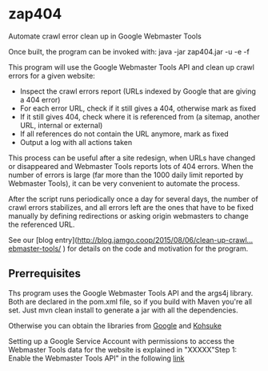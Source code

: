 # zap404
Automate crawl error clean up in Google Webmaster Tools

Once built, the program can be invoked with:
java -jar zap404.jar -u <website-url> -e <google-service-account-email> -f <private-key-file>

This program will use the Google Webmaster Tools API and clean up crawl errors for a given website:
* Inspect the crawl errors report (URLs indexed by Google that are giving a 404 error)
* For each error URL, check if it still gives a 404, otherwise mark as fixed
* If it still gives 404, check where it is referenced from (a sitemap, another URL, internal or external)
* If all references do not contain the URL anymore, mark as fixed
* Output a log with all actions taken

This process can be useful after a site redesign, when URLs have changed or disappeared and Webmaster Tools reports lots of 404 errors. When the number of errors is large (far more than the 1000 daily limit reported by Webmaster Tools), it can be very convenient to automate the process.

After the script runs periodically once a day for several days, the number of crawl errors stabilizes, and all errors left are the ones that have to be fixed manually by defining redirections or asking origin webmasters to change the referenced URL.

See our [blog entry](http://blog.jamgo.coop/2015/08/06/clean-up-crawl…ebmaster-tools/ ‎) for details on the code and motivation for the program.

## Prerrequisites
Ths program uses the Google Webmaster Tools API and the args4j library. Both are declared in the pom.xml file, so
if you build with Maven you're all set. Just mvn clean install to generate a jar with all the dependencies.

Otherwise you can obtain the libraries from [Google](https://developers.google.com/webmaster-tools/v3/quickstart/quickstart-java) and [Kohsuke](http://args4j.kohsuke.org/)

Setting up a Google Service Account with permissions to access the Webmaster Tools data for the website is explained in "XXXXX"Step 1: Enable the Webmaster Tools API" in the following [link](https://developers.google.com/webmaster-tools/v3/quickstart/quickstart-java)

